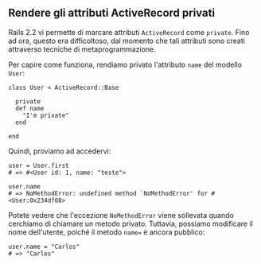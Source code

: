## Rendere gli attributi ActiveRecord privati

Rails 2.2 vi permette di marcare attributi `ActiveRecord` come `private`. Fino ad ora, questo era difficoltoso, dal momento che tali attributi sono creati attraverso tecniche di metaprogrammazione.

Per capire come funziona, rendiamo privato l'attributo `name` del modello `User`:

	class User < ActiveRecord::Base

	  private
	  def name
	    "I'm private"
	  end

	end

Quindi, proviamo ad accedervi:

	user = User.first
	# => #<User id: 1, name: "teste">

	user.name
	# => NoMethodError: undefined method `NoMethodError' for #<User:0x234df08>

Potete vedere che l'eccezione `NoMethodError` viene sollevata quando cerchiamo di chiamare un metodo privato. Tuttavia, possiamo modificare il nome dell'utente, poiché il metodo `name=` è ancora pubblico:

	user.name = "Carlos"
	# => "Carlos"
